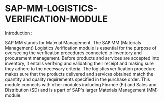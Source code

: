 # SAP-MM-LOGISTICS-VERIFICATION-MODULE

Introduction : 

SAP MM stands for Material Management. The SAP MM (Materials Management) Logistics Verification module is essential for the purpose of overseeing the verification procedures connected to inventory and procurement management. Before products and services are accepted into inventory, it entails verifying and validating their receipt and making sure they adhere to the necessary criteria. The logistics verification procedure makes sure that the products delivered and services obtained match the quantity and quality requirements specified in the purchase order. This module connects with other modules including Finance (FI) and Sales and Distribution (SD) and is a part of SAP's larger Materials Management (MM) module.
